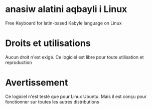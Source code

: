 # anasiw alatini aqbayli i Linux
Free Keyboard for latin-based Kabyle language on Linux
# Droits et utilisations
Aucun droit n'est exigé. Ce logiciel est libre pour toute utilisation et reproduction
# Avertissement
Ce logiciel n'est testé que pour Linux Ubuntu. Mais il est conçu pour fonctionner sur toutes les autres distributions
